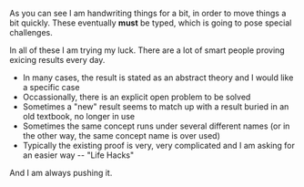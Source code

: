 As you can see I am handwriting things for a bit, in order to move things a bit quickly.  These eventually **must** be typed,
which is going to pose special challenges.

In all of these I am trying my luck.  There are a lot of smart people proving exicing results every day.

* In many cases, the result is stated as an abstract theory and I would like a specific case
* Occassionally, there is an explicit open problem to be solved
* Sometimes a "new" result seems to match up with a result buried in an old textbook, no longer in use
* Sometimes the same concept runs under several different names (or in the other way, the same concept name is over used)
* Typically the existing proof is very, very complicated and I am asking for an easier way -- "Life Hacks"

And I am always pushing it.
